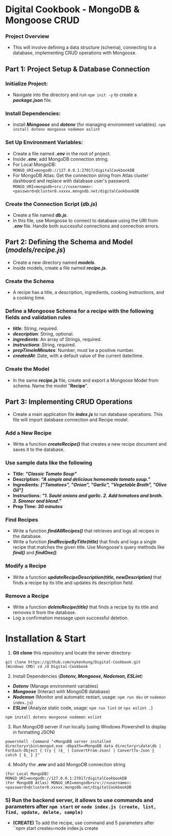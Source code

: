 # Digital Cookbook - MongoDB & Mongoose CRUD

### Project Overview  
- This will involve defining a data structure (schema), connecting to a database, implementing CRUD operations with Mongoose.

## Part 1: Project Setup & Database Connection
### Initialize Project:
- Navigate into the directory and run ```npm init -y``` to create a ***package.json*** file.
### Install Dependencies:
- Install ***Mongoose*** and ***dotenv*** (for managing environment variables). ```npm install dotenv mongoose nodemon eslint```
### Set Up Environment Variables:
- Create a file named ***.env*** in the root of project.
- Inside ***.env***, add MongoDB connection string.
- For Local MongoDB: ```MONGO_URI=mongodb://127.0.0.1:27017/digitalCookbookDB```
- For MongoDB Atlas: Get the connection string from Atlas cluster dashboard and replace <password> with database user's password.
```MONGO_URI=mongodb+srv://<username>:<password>@cluster0.xxxxx.mongodb.net/digitalCookbookDB```
### Create the Connection Script (***db.js***)
- Create a file named ***db.js***.
- In this file, use Mongoose to connect to database using the URI from ***.env*** file. Handle both successful connections and connection errors.

## Part 2: Defining the Schema and Model (***models/recipe.js***)
- Create a new directory named ***models***.
- Inside models, create a file named ***recipe.js***.
### Create the Schema
- A recipe has a title, a description, ingredients, cooking instructions, and a cooking time.
### Define a Mongoose Schema for a recipe with the following fields and validation rules
- ***title***: String, required.
- ***description***: String, optional.
- ***ingredients***: An array of Strings, required.
- ***instructions***: String, required.
- ***prepTimeInMinutes***: Number, must be a positive number.
- ***createdAt***: Date, with a default value of the current date/time.
### Create the Model
- In the same ***recipe.js*** file, create and export a Mongoose Model from schema. Name the model "**Recipe**".

## Part 3: Implementing CRUD Operations
- Create a main application file ***index.js*** to run database operations. This file will import database connection and Recipe model.
### Add a New Recipe
- Write a function ***createRecipe()*** that creates a new recipe document and saves it to the database.
### Use sample data like the following
- **Title:** ***"Classic Tomato Soup"***
- **Description:** ***"A simple and delicious homemade tomato soup."***
- **Ingredients:** ***["Tomatoes", "Onion", "Garlic", "Vegetable Broth", "Olive Oil"]***
- **Instructions:** ***"1. Sauté onions and garlic. 2. Add tomatoes and broth. 3. Simmer and blend."***
- **Prep Time:** ***30 minutes***
### Find Recipes
- Write a function ***findAllRecipes()*** that retrieves and logs all recipes in the database.
- Write a function ***findRecipeByTitle(title)*** that finds and logs a single recipe that matches the given title. Use Mongoose's query methods like ***find()*** and ***findOne()***.
### Modify a Recipe
- Write a function ***updateRecipeDescription(title, newDescription)*** that finds a recipe by its title and updates its description field.
### Remove a Recipe
- Write a function ***deleteRecipe(title)*** that finds a recipe by its title and removes it from the database.
- Log a confirmation message upon successful deletion.

# Installation & Start
1) **Git clone** this repository and locate the server directory:
```
git clone https://github.com/nykenkung/Digital-Cookbook.git
(Windows CMD) cd /d Digital-Cookbook
```
2) Install Dependencies (***Dotenv, Mongoose, Nodemon, ESLint***)
- ***Dotenv*** (Manage environment variables)
- ***Mongoose*** (Interact with MongoDB database)
- ***Nodemon*** (Monitor and automatic restart, usage: ```npm run dev``` or ```nodemon index.js```)
- ***ESLint*** (Analyze static code, usage: ```npm run lint``` or ```npx eslint .```)
```
npm install dotenv mongoose nodemon eslint
```
3) Run MongoDB server if run locally (using Windows Powershell to display in formatting JSON)
```
powershell -Command "<MongoDB server installed directory>\bin\mongod.exe -dbpath=<MongoDB data directory>\data\db | ForEach-Object { try { ($_ | ConvertFrom-Json) | ConvertTo-Json } catch { $_ } }"
```
4) Modify the ***.env*** and add MongoDB connection string
```
(For Local MongoDB) MONGO_URI=mongodb://127.0.0.1:27017/digitalCookbookDB
(For MongoDB Atlas) MONGO_URI=mongodb+srv://<username>:<password>@cluster0.xxxxx.mongodb.net/digitalCookbookDB
```
### 5) Run the backend server, it allows to use commands and parameters after ```npm start``` or ```node index.js (create, list, find, update, delete, sample)```
- **(CREATE)** To add the recipe, use command and 5 parameters after ``npm start create``` or ```node index.js create <title> <description> <ingredient1,ingredient2,...> <instructions> <prepTimeInMinutes>```
```
For Example
node index.js create "Classic Tomato Soup" "A simple and delicious homemade tomato soup." "Tomatoes,Onion,Garlic,Vegetable Broth,Olive Oil" "1. Sauté onions and garlic. 2. Add tomatoes and broth. 3. Simmer and blend." 30

Added recipe:
Title: "Classic Tomato Soup"
Description: "A simple and delicious homemade tomato soup."
Ingredients: ["Tomatoes", "Onion", "Garlic", "Vegetable Broth", "Olive Oil"]
Instructions: "1. Sauté onions and garlic. 2. Add tomatoes and broth. 3. Simmer and blend."
Prep Time: 30 minutes
```
- **(LIST)** To see all recipes, use command ```npm start list``` or ```node index.js list```
- **(FIND)** To find the recipe, use command and parameter after ``npm start find``` or ```node index.js find <title>```
```
For Example
node index.js find "Classic Tomato Soup"
```
- **(UPDATE)** To update recipe description, use command and 2 parameters after ```npm start update``` or ```node index.js update <title> <newDescription>```
```
For Example
node index.js update "Classic Tomato Soup" "A cozy and comforting tomato soup perfect for chilly days."

Updated recipe:
Title: "Classic Tomato Soup"
New Description: "A cozy and comforting tomato soup perfect for chilly days."
```
- **(DELETE)** To remove the recipe, use command and parameter after ```npm start delete``` or ```node index.js delete <title>```
```
For Example
node index.js delete "Classic Tomato Soup"
```
- **(SAMPLE)** To create a sample recipe, use command ```npm start sample``` or ```node index.js sample```
```
For example
node index.js sample

Added sample recipe:
Title: "Garlic Bread"
Description: "Crispy garlic bread perfect with pasta or soup."
Ingredients: ["Bread", "Garlic", "Butter", "Parsley"]
Instructions: "Spread garlic butter on bread and bake at 375°F for 10 mins."
Prep Time: 15 minutes
```

### Also, it can directly operate database data by MongoDB Shell:
```
mongosh mongodb://localhost:27017/digitalCookbookDB)
```
- Adding the recipe:
```
db.recipes.insertOne({ title: "Classic Tomato Soup", description: "A simple and delicious homemade tomato soup.", ingredients: ["Tomatoes", "Onion", "Garlic", "Vegetable Broth", "Olive Oil"], instructions: "1. Sauté onions and garlic. 2. Add tomatoes and broth. 3. Simmer and blend.", prepTimeInMinutes: 30 })
```
- Listing all recipes in readable format:
```
db.recipes.find().pretty()
```
- Updating the recipe with specific title and new description:
```
db.recipes.updateOne({ title: "Classic Tomato Soup" }, { $set: { description: "A cozy and comforting tomato soup perfect for chilly days." }})
```
- Deleting the recipe with specific title:
```
db.recipes.deleteOne({ title: "Classic Tomato Soup" })
```
- Finally, to count the recipe with specific title
```
db.recipes.countDocuments({ title: "Classic Tomato Soup" })
```
- **Bonus 1**: MongoDB Shell executable command to display all documents included in all collections from current database in formatting JSON (empty output if no record)
```
db.getCollectionNames().forEach(c => {
	db.getCollection(c).find().forEach(doc => {
		print("\n\x1b[36m" + db.getName() + "\x1b[0m => \x1b[33m" + c + "\x1b[0m");
		printjson(doc)
	})
})
```
Trimmed into one line
```
db.getCollectionNames().forEach(c=>{db.getCollection(c).find().forEach(doc=>{print("\n\x1b[36m"+db.getName()+"\x1b[0m=>\x1b[33m"+c+"\x1b[0m");printjson(doc)})})
```
Or it can be also ran in **mongosh.exe** by ***--eval*** command
```
mongosh.exe mongodb://127.0.0.1:27017/digitalCookbookDB --eval "db.getCollectionNames().forEach(c=>{db.getCollection(c).find().forEach(doc=>{print('\n\x1b[36m'+db.getName()+'\x1b[0m => \x1b[33m'+c+'\x1b[0m');printjson(doc)})})"
```
- **Bonus 2**: MongoDB Shell command to show all documents included in all collections from all database
```
db.adminCommand({listDatabases:1}).databases.forEach(d => {
	const c = db.getMongo().getDB(d.name).getCollectionNames();
	c.forEach(c => {
		db.getMongo().getDB(d.name).getCollection(c).find().forEach(doc => {
			print("\n\x1b[36m" + d.name + "\x1b[0m => \x1b[33m" + c + "\x1b[0m");
			printjson(doc)
		})
	})
})
```
Trimmed into one line
```
db.adminCommand({listDatabases:1}).databases.forEach(d=>{const c=db.getMongo().getDB(d.name).getCollectionNames();c.forEach(c=>{db.getMongo().getDB(d.name).getCollection(c).find().forEach(doc=>{print("\n\x1b[36m"+d.name+"\x1b[0m => \x1b[33m"+c+"\x1b[0m");printjson(doc)})})})
```
Or it can be also ran in **mongosh.exe** by ***--eval*** command
```
mongosh.exe mongodb://127.0.0.1:27017/digitalCookbookDB --eval "db.adminCommand({listDatabases:1}).databases.forEach(d=>{const c=db.getMongo().getDB(d.name).getCollectionNames();c.forEach(c=>{db.getMongo().getDB(d.name).getCollection(c).find().forEach(doc=>{print('\n\x1b[36m'+d.name+'\x1b[0m => \x1b[33m'+c+'\x1b[0m');printjson(doc)})})})"
```
